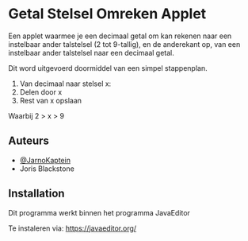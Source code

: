 
# Getal Stelsel Omreken Applet

Een applet waarmee je een decimaal getal om kan rekenen naar een instelbaar ander talstelsel (2 tot 9-tallig), en de anderekant op, van een instelbaar ander talstelsel naar een decimaal getal.

Dit word uitgevoerd doormiddel van een simpel stappenplan.

1. Van decimaal naar stelsel x:
2. Delen door x
3. Rest van x opslaan

Waarbij 2 > x > 9


## Auteurs

- [@JarnoKaptein](https://www.github.com/JarnoKaptein)
- Joris Blackstone


## Installation

Dit programma werkt binnen het programma JavaEditor

Te instaleren via: https://javaeditor.org/
    